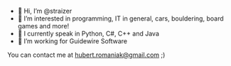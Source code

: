 - 👋 Hi, I’m @straizer
- 👀 I’m interested in programming, IT in general, cars, bouldering, board games and more!
- 🌱 I currently speak in Python, C#, C++ and Java
- 💞️ I’m working for Guidewire Software

You can contact me at hubert.romaniak@gmail.com ;)

